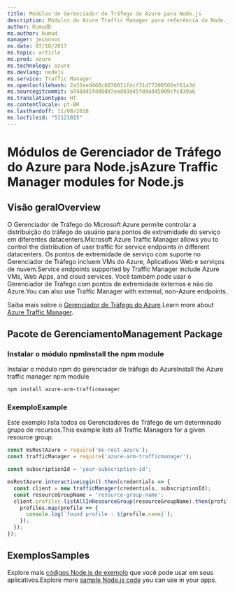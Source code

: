 ```yaml
---
title: Módulos de Gerenciador de Tráfego do Azure para Node.js
description: Módulos do Azure Traffic Manager para referência do Node.js
author: KumudD
ms.author: kumud
manager: jeconnoc
ms.date: 07/18/2017
ms.topic: article
ms.prod: azure
ms.technology: azure
ms.devlang: nodejs
ms.service: Traffic Manager
ms.openlocfilehash: 2a32eed460c6076011fdcf31d77200502ef61a3d
ms.sourcegitcommit: a748445fdd0dd7ead43d45fd4ad45009cfc439a6
ms.translationtype: HT
ms.contentlocale: pt-BR
ms.lasthandoff: 11/08/2018
ms.locfileid: "51121815"
---
```

# <a name="azure-traffic-manager-modules-for-nodejs"></a><span data-ttu-id="ddf91-103">Módulos de Gerenciador de Tráfego do Azure para Node.js</span><span class="sxs-lookup"><span data-stu-id="ddf91-103">Azure Traffic Manager modules for Node.js</span></span>

## <a name="overview"></a><span data-ttu-id="ddf91-104">Visão geral</span><span class="sxs-lookup"><span data-stu-id="ddf91-104">Overview</span></span>

<span data-ttu-id="ddf91-105">O Gerenciador de Tráfego do Microsoft Azure permite controlar a distribuição do tráfego do usuário para pontos de extremidade do serviço em diferentes datacenters.</span><span class="sxs-lookup"><span data-stu-id="ddf91-105">Microsoft Azure Traffic Manager allows you to control the distribution of user traffic for service endpoints in different datacenters.</span></span> <span data-ttu-id="ddf91-106">Os pontos de extremidade de serviço com suporte no Gerenciador de Tráfego incluem VMs do Azure, Aplicativos Web e serviços de nuvem.</span><span class="sxs-lookup"><span data-stu-id="ddf91-106">Service endpoints supported by Traffic Manager include Azure VMs, Web Apps, and cloud services.</span></span> <span data-ttu-id="ddf91-107">Você também pode usar o Gerenciador de Tráfego com pontos de extremidade externos e não do Azure.</span><span class="sxs-lookup"><span data-stu-id="ddf91-107">You can also use Traffic Manager with external, non-Azure endpoints.</span></span>

<span data-ttu-id="ddf91-108">Saiba mais sobre o [Gerenciador de Tráfego do Azure](https://docs.microsoft.com/azure/traffic-manager/traffic-manager-overview).</span><span class="sxs-lookup"><span data-stu-id="ddf91-108">Learn more about [Azure Traffic Manager](https://docs.microsoft.com/azure/traffic-manager/traffic-manager-overview).</span></span>

## <a name="management-package"></a><span data-ttu-id="ddf91-109">Pacote de Gerenciamento</span><span class="sxs-lookup"><span data-stu-id="ddf91-109">Management Package</span></span>

### <a name="install-the-npm-module"></a><span data-ttu-id="ddf91-110">Instalar o módulo npm</span><span class="sxs-lookup"><span data-stu-id="ddf91-110">Install the npm module</span></span>

<span data-ttu-id="ddf91-111">Instalar o módulo npm do gerenciador de tráfego do Azure</span><span class="sxs-lookup"><span data-stu-id="ddf91-111">Install the Azure traffic manager npm module</span></span>

```bash
npm install azure-arm-trafficmanager
```

### <a name="example"></a><span data-ttu-id="ddf91-112">Exemplo</span><span class="sxs-lookup"><span data-stu-id="ddf91-112">Example</span></span>

<span data-ttu-id="ddf91-113">Este exemplo lista todos os Gerenciadores de Tráfego de um determinado grupo de recursos.</span><span class="sxs-lookup"><span data-stu-id="ddf91-113">This example lists all Traffic Managers for a given resource group.</span></span>

```javascript
const msRestAzure = require('ms-rest-azure');
const trafficManager = require('azure-arm-trafficmanager');

const subscriptionId = 'your-subscription-id';

msRestAzure.interactiveLogin().then(credentials => {
  const client = new trafficManager(credentials, subscriptionId);
  const resourceGroupName = 'resource-group-name';
  client.profiles.listAllInResourceGroup(resourceGroupName).then(profiles => {
    profiles.map(profile => {
      console.log(`found profile : ${profile.name}`);
    });
  });
});
```

## <a name="samples"></a><span data-ttu-id="ddf91-114">Exemplos</span><span class="sxs-lookup"><span data-stu-id="ddf91-114">Samples</span></span>

<span data-ttu-id="ddf91-115">Explore mais [códigos Node.js de exemplo](https://azure.microsoft.com/resources/samples/?platform=nodejs) que você pode usar em seus aplicativos.</span><span class="sxs-lookup"><span data-stu-id="ddf91-115">Explore more [sample Node.js code](https://azure.microsoft.com/resources/samples/?platform=nodejs) you can use in your apps.</span></span>
